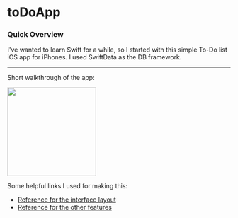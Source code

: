 # toDoApp

### Quick Overview

I've wanted to learn Swift for a while, so I started with this simple To-Do list iOS app for iPhones. I used SwiftData as the DB framework.

------------------------

Short walkthrough of the app:

<img src="https://media.giphy.com/media/v1.Y2lkPTc5MGI3NjExaHl4bjZza3g2dDQxajB1cjl4dDQweWN1NXVmeHZ6ZjNna3BtbnpqYyZlcD12MV9pbnRlcm5hbF9naWZfYnlfaWQmY3Q9Zw/btsoYqWKUjQ7wZxRY1/giphy.gif" width="200">

Some helpful links I used for making this:
* [Reference for the interface layout](https://youtu.be/t_mypMqSXNw?si=X_Ps5dKs13kE97d3)
* [Reference for the other features](https://youtu.be/kLNNNXD8X2U?si=2_HYDwyteXtpFIwy)
  
